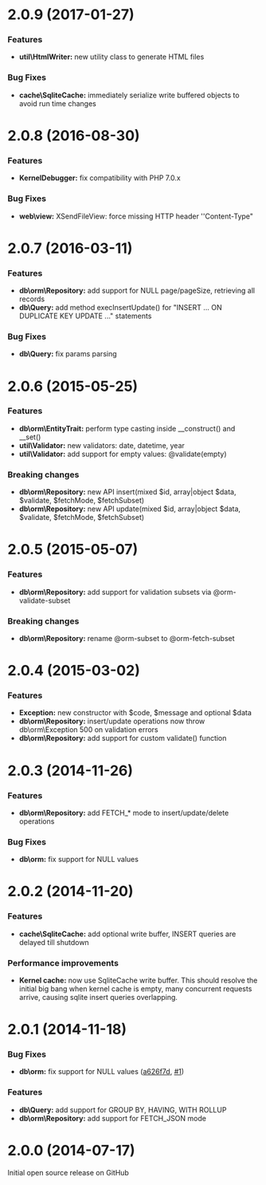<a name="2.0.9"></a>
# 2.0.9 (2017-01-27)

### Features
- **util\HtmlWriter:** new utility class to generate HTML files

### Bug Fixes
- **cache\SqliteCache:** immediately serialize write buffered objects to avoid run time changes



<a name="2.0.8"></a>
# 2.0.8 (2016-08-30)

### Features
- **KernelDebugger:** fix compatibility with PHP 7.0.x

### Bug Fixes
- **web\view:** XSendFileView: force missing HTTP header ''Content-Type"



<a name="2.0.7"></a>
# 2.0.7 (2016-03-11)

### Features
- **db\orm\Repository:** add support for NULL page/pageSize, retrieving all records
- **db\Query:** add method execInsertUpdate() for "INSERT ... ON DUPLICATE KEY UPDATE ..." statements

### Bug Fixes
- **db\Query:** fix params parsing



<a name="2.0.6"></a>
# 2.0.6 (2015-05-25)

### Features
- **db\orm\EntityTrait:** perform type casting inside __construct() and __set()
- **util\Validator:** new validators: date, datetime, year
- **util\Validator:** add support for empty values: @validate(empty)

### Breaking changes
- **db\orm\Repository:** new API insert(mixed $id, array|object $data, $validate, $fetchMode, $fetchSubset)
- **db\orm\Repository:** new API update(mixed $id, array|object $data, $validate, $fetchMode, $fetchSubset)



<a name="2.0.5"></a>
# 2.0.5 (2015-05-07)

### Features
- **db\orm\Repository:** add support for validation subsets via @orm-validate-subset

### Breaking changes
- **db\orm\Repository:** rename @orm-subset to @orm-fetch-subset



<a name="2.0.4"></a>
# 2.0.4 (2015-03-02)

### Features
- **Exception:** new constructor with $code, $message and optional $data
- **db\orm\Repository:** insert/update operations now throw db\orm\Exception 500 on validation errors
- **db\orm\Repository:** add support for custom validate() function



<a name="2.0.3"></a>
# 2.0.3 (2014-11-26)

### Features
- **db\orm\Repository:** add FETCH_* mode to insert/update/delete operations

### Bug Fixes
- **db\orm:** fix support for NULL values



<a name="2.0.2"></a>
# 2.0.2 (2014-11-20)

### Features
- **cache\SqliteCache:** add optional write buffer, INSERT queries are delayed till shutdown

### Performance improvements
- **Kernel cache:** now use SqliteCache write buffer. This should resolve the initial big bang when kernel cache is empty, many concurrent requests arrive, causing sqlite insert queries overlapping.



<a name="2.0.1"></a>
# 2.0.1 (2014-11-18)

### Bug Fixes
- **db\orm:** fix support for NULL values
  ([a626f7d](https://github.com/Metadigit/Core/commit/a626f7ddcfd94ffec268e0bb6ac992c00373c334),
   [#1](https://github.com/Metadigit/Core/issues/1))

### Features
- **db\Query:** add support for GROUP BY, HAVING, WITH ROLLUP
- **db\orm\Repository:** add support for FETCH_JSON mode



<a name="2.0.0"></a>
# 2.0.0 (2014-07-17) #
Initial open source release on GitHub

